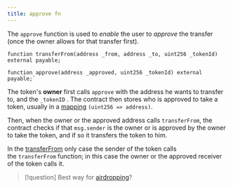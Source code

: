 ```yaml
---
title: approve fn
---
```


The `approve` function is used to _enable_ the user to _approve_ the transfer (once the owner allows for that transfer first).

```solidity
function transferFrom(address _from, address _to, uint256 _tokenId) external payable;

function approve(address _approved, uint256 _tokenId) external payable;`
```

The token's **owner** first calls `approve` with the address he wants to transfer to, and the `_tokenID` . The contract then stores who is approved to take a token, usually in a [mapping](/knowledge/web3/solidity/mapping.md) `(uint256 => address)`.

Then, when the owner or the approved address calls `transferFrom`, the contract checks if that `msg.sender` is the owner or is approved by the owner to take the token, and if so it transfers the token to him.

In the [transferFrom](/knowledge/web3/solidity/transferfrom.md) only case the sender of the token calls the `transferFrom` function; in this case the owner or the approved receiver of the token calls it.

> [!question] Best way for [airdropping](/airdropping)?
